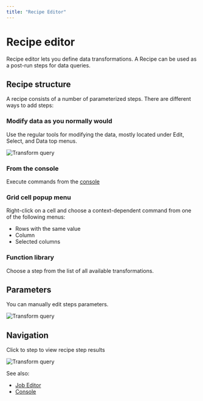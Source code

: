 ```yaml
---
title: "Recipe Editor"
---
```

<!-- SUBTITLE: -->

# Recipe editor

Recipe editor lets you define data transformations. A Recipe can be used as a post-run steps for data queries.

## Recipe structure

A recipe consists of a number of parameterized steps. There are different ways to add steps:

### Modify data as you normally would

Use the regular tools for modifying the data, mostly located under Edit, Select, and Data top menus.

![Transform query](../uploads/gifs/query-transform-1.gif "Transform Query")

### From the console

Execute commands from the [console](../datagrok/navigation.md#console)

### Grid cell popup menu

Right-click on a cell and choose a context-dependent command from one of the following menus:

* Rows with the same value
* Column
* Selected columns

### Function library

Choose a step from the list of all available transformations.

## Parameters

You can manually edit steps parameters.

![Transform query](../uploads/gifs/query-transform-2a.gif "Transform Query")

## Navigation

Click to step to view recipe step results

![Transform query](../uploads/gifs/query-transform-3a.gif "Transform Query")

See also:

* [Job Editor](job-editor.md)
* [Console](../datagrok/navigation.md#console)
